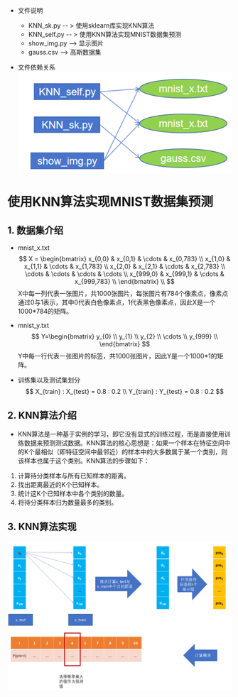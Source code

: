 - 文件说明
    - KNN_sk.py -- > 使用sklearn库实现KNN算法
    - KNN_self.py -- > 使用KNN算法实现MNIST数据集预测
    - show_img.py --> 显示图片
    - gauss.csv --> 高斯数据集

- 文件依赖关系 \
![K-means算法的文件结构](./mdpic/files_tree.png)


# 使用KNN算法实现MNIST数据集预测
## 1. 数据集介绍
- mnist_x.txt 
$$
X =
\begin{bmatrix}
x_{0,0} & x_{0,1} & \cdots & x_{0,783} \\
x_{1,0} & x_{1,1} & \cdots & x_{1,783} \\
x_{2,0} & x_{2,1} & \cdots & x_{2,783} \\
\cdots & \cdots & \cdots & \cdots \\
x_{999,0} & x_{999,1} & \cdots & x_{999,783} \\
\end{bmatrix} \\
$$
X中每一列代表一张图片，共1000张图片，每张图片有784个像素点，像素点通过0与1表示，其中0代表白色像素点，1代表黑色像素点，因此X是一个1000*784的矩阵。


- mnist_y.txt
$$
Y=\begin{bmatrix}
y_{0} \\
y_{1} \\
y_{2} \\
\cdots \\
y_{999} \\
\end{bmatrix}
$$
Y中每一行代表一张图片的标签，共1000张图片，因此Y是一个1000*1的矩阵。

- 训练集以及测试集划分
$$
X_{train} : X_{test} = 0.8 : 0.2 \\
Y_{train} : Y_{test} = 0.8 : 0.2
$$


## 2. KNN算法介绍
- KNN算法是一种基于实例的学习，即它没有显式的训练过程，而是直接使用训练数据来预测测试数据。KNN算法的核心思想是：如果一个样本在特征空间中的K个最相似（即特征空间中最邻近）的样本中的大多数属于某一个类别，则该样本也属于这个类别。KNN算法的步骤如下：

1. 计算待分类样本与所有已知样本的距离。
2. 找出距离最近的K个已知样本。
3. 统计这K个已知样本中各个类别的数量。
4. 将待分类样本归为数量最多的类别。

## 3. KNN算法实现

![K-means算法的文件结构](./mdpic/KNN_self.png)